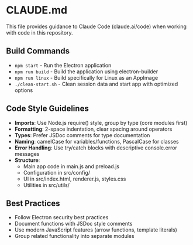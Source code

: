 # CLAUDE.md

This file provides guidance to Claude Code (claude.ai/code) when working with code in this repository.

## Build Commands
- `npm start` - Run the Electron application
- `npm run build` - Build the application using electron-builder
- `npm run linux` - Build specifically for Linux as an AppImage
- `./clean-start.sh` - Clean session data and start app with optimized options

## Code Style Guidelines
- **Imports**: Use Node.js require() style, group by type (core modules first)
- **Formatting**: 2-space indentation, clear spacing around operators
- **Types**: Prefer JSDoc comments for type documentation
- **Naming**: camelCase for variables/functions, PascalCase for classes
- **Error Handling**: Use try/catch blocks with descriptive console.error messages
- **Structure**: 
  - Main app code in main.js and preload.js
  - Configuration in src/config/
  - UI in src/index.html, renderer.js, styles.css
  - Utilities in src/utils/

## Best Practices
- Follow Electron security best practices
- Document functions with JSDoc style comments
- Use modern JavaScript features (arrow functions, template literals)
- Group related functionality into separate modules